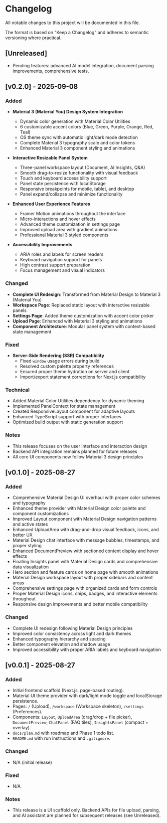 # Changelog

All notable changes to this project will be documented in this file.

The format is based on "Keep a Changelog" and adheres to semantic versioning where practical.

## [Unreleased]

- Pending features: advanced AI model integration, document parsing improvements, comprehensive tests.

## [v0.2.0] - 2025-09-08
### Added
- **Material 3 (Material You) Design System Integration**
  - Dynamic color generation with Material Color Utilities
  - 6 customizable accent colors (Blue, Green, Purple, Orange, Red, Teal)
  - OS theme sync with automatic light/dark mode detection
  - Complete Material 3 typography scale and color tokens
  - Enhanced Material 3 component styling and animations

- **Interactive Resizable Panel System**
  - Three-panel workspace layout (Document, AI Insights, Q&A)
  - Smooth drag-to-resize functionality with visual feedback
  - Touch and keyboard accessibility support
  - Panel state persistence with localStorage
  - Responsive breakpoints for mobile, tablet, and desktop
  - Panel expand/collapse and minimize functionality

- **Enhanced User Experience Features**
  - Framer Motion animations throughout the interface
  - Micro-interactions and hover effects
  - Advanced theme customization in settings page
  - Improved upload area with gradient animations
  - Professional Material 3 styled components

- **Accessibility Improvements**
  - ARIA roles and labels for screen readers
  - Keyboard navigation support for panels
  - High contrast support preparation
  - Focus management and visual indicators

### Changed
- **Complete UI Redesign**: Transformed from Material Design to Material 3 (Material You)
- **Workspace Page**: Replaced static layout with interactive resizable panels
- **Settings Page**: Added theme customization with accent color picker
- **Upload Page**: Enhanced with Material 3 styling and animations
- **Component Architecture**: Modular panel system with context-based state management

### Fixed
- **Server-Side Rendering (SSR) Compatibility**
  - Fixed `window` usage errors during build
  - Resolved custom palette property references
  - Ensured proper theme hydration on server and client
  - Import/export statement corrections for Next.js compatibility

### Technical
- Added Material Color Utilities dependency for dynamic theming
- Implemented PanelContext for state management
- Created ResponsiveLayout component for adaptive layouts
- Enhanced TypeScript support with proper interfaces
- Optimized build output with static generation support

### Notes
- This release focuses on the user interface and interaction design
- Backend API integration remains planned for future releases
- All core UI components now follow Material 3 design principles

## [v0.1.0] - 2025-08-27
### Added
- Comprehensive Material Design UI overhaul with proper color schemes and typography
- Enhanced theme provider with Material Design color palette and component customizations
- Improved Layout component with Material Design navigation patterns and active states
- Enhanced UploadArea with drag-and-drop visual feedback, icons, and better UX
- Material Design chat interface with message bubbles, timestamps, and proper styling
- Enhanced DocumentPreview with sectioned content display and hover effects
- Floating Insights panel with Material Design cards and comprehensive data visualization
- Hero section and feature cards on home page with smooth animations
- Material Design workspace layout with proper sidebars and content areas
- Comprehensive settings page with organized cards and form controls
- Proper Material Design icons, chips, badges, and interactive elements throughout
- Responsive design improvements and better mobile compatibility

### Changed
- Complete UI redesign following Material Design principles
- Improved color consistency across light and dark themes
- Enhanced typography hierarchy and spacing
- Better component elevation and shadow usage
- Improved accessibility with proper ARIA labels and keyboard navigation

## [v0.0.1] - 2025-08-27
### Added
- Initial frontend scaffold (Next.js, page-based routing).
- Material UI theme provider with dark/light mode toggle and localStorage persistence.
- Pages: `/` (Upload), `/workspace` (Workspace skeleton), `/settings` (Preferences).
- Components: `Layout`, `UploadArea` (drag/drop + file picker), `DocumentPreview`, `ChatPanel` (FAQ tiles), `InsightsPanel` (compact + overlay).
- `docs/plan.md` with roadmap and Phase 1 todo list.
- `README.md` with run instructions and `.gitignore`.

### Changed
- N/A (initial release)

### Fixed
- N/A

### Notes
- This release is a UI scaffold only. Backend APIs for file upload, parsing, and AI assistant are planned for subsequent releases (see Unreleased).
